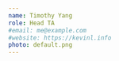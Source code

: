 ```yaml
---
name: Timothy Yang
role: Head TA
#email: me@example.com
#website: https://kevinl.info
photo: default.png
---
```

